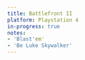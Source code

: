 ```yaml
---
title: Battlefront II
platform: Playstation 4
in-progress: true
notes:
- 'Blast'em'
- 'Be Luke Skywalker'
---
```

